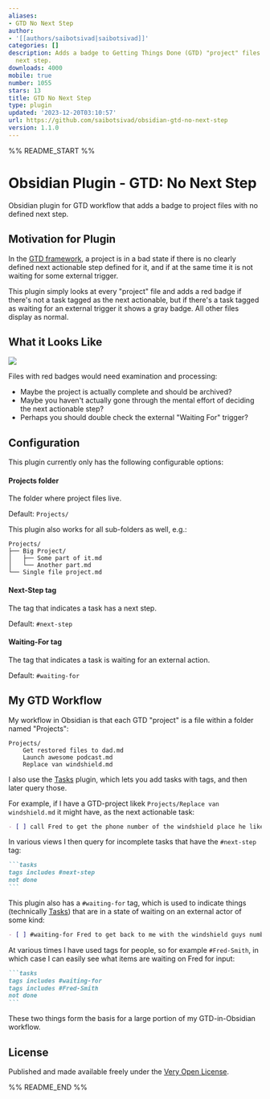 ```yaml
---
aliases:
- GTD No Next Step
author:
- '[[authors/saibotsivad|saibotsivad]]'
categories: []
description: Adds a badge to Getting Things Done (GTD) "project" files with no defined
  next step.
downloads: 4000
mobile: true
number: 1055
stars: 13
title: GTD No Next Step
type: plugin
updated: '2023-12-20T03:10:57'
url: https://github.com/saibotsivad/obsidian-gtd-no-next-step
version: 1.1.0
---
```


%% README_START %%

# Obsidian Plugin - GTD: No Next Step

Obsidian plugin for GTD workflow that adds a badge to project files with no defined next step.

## Motivation for Plugin

In the [GTD framework](https://en.wikipedia.org/wiki/Getting_Things_Done), a project is in a bad state if there is no clearly defined next actionable step defined for it, and if at the same time it is not waiting for some external trigger.

This plugin simply looks at every "project" file and adds a red badge if there's not a task tagged as the next actionable, but if there's a task tagged as waiting for an external trigger it shows a gray badge. All other files display as normal.

## What it Looks Like

![](https://raw.githubusercontent.com/saibotsivad/obsidian-gtd-no-next-step/HEAD/example.png)

Files with red badges would need examination and processing:
- Maybe the project is actually complete and should be archived?
- Maybe you haven't actually gone through the mental effort of deciding the next actionable step?
- Perhaps you should double check the external "Waiting For" trigger?

## Configuration

This plugin currently only has the following configurable options:

#### Projects folder

The folder where project files live.

Default: `Projects/`

This plugin also works for all sub-folders as well, e.g.:

```
Projects/
├── Big Project/
│   ├── Some part of it.md
│   └── Another part.md
└── Single file project.md
```

#### Next-Step tag

The tag that indicates a task has a next step.

Default: `#next-step`

#### Waiting-For tag

The tag that indicates a task is waiting for an external action.

Default: `#waiting-for`

## My GTD Workflow

My workflow in Obsidian is that each GTD "project" is a file within a folder named "Projects":

```
Projects/
	Get restored files to dad.md
	Launch awesome podcast.md
	Replace van windshield.md
```

I also use the [Tasks](https://publish.obsidian.md/tasks/) plugin, which lets you add tasks with tags, and then later query those.

For example, if I have a GTD-project likek `Projects/Replace van windshield.md` it might have, as the next actionable task:

```md
- [ ] call Fred to get the phone number of the windshield place he likes #next-step
```

In various views I then query for incomplete tasks that have the `#next-step` tag:

``````md
```tasks
tags includes #next-step
not done
```
``````

This plugin also has a `#waiting-for` tag, which is used to indicate things (technically [Tasks](https://publish.obsidian.md/tasks/)) that are in a state of waiting on an external actor of some kind:

```md
- [ ] #waiting-for Fred to get back to me with the windshield guys number
```

At various times I have used tags for people, so for example `#Fred-Smith`, in which case I can easily see what items are waiting on Fred for input:

``````md
```tasks
tags includes #waiting-for
tags includes #Fred-Smith
not done
```
``````

These two things form the basis for a large portion of my GTD-in-Obsidian workflow.

## License

Published and made available freely under the [Very Open License](http://veryopenlicense.com/).


%% README_END %%